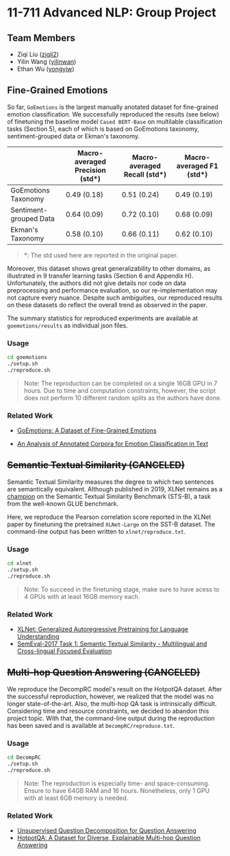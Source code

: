 # 11-711 Advanced NLP: Group Project

## Team Members

* Ziqi Liu ([ziqil2](https://github.com/Theorem411))
* Yilin Wang ([yilinwan](https://github.com/TonyW42))
* Ethan Wu ([yongyiw](https://github.com/yongyi-wu))


## Fine-Grained Emotions

So far, `GoEmotions` is the largest manually anotated dataset for fine-grained emotion classification. We successfully reproduced the results (see below) of finetuning the baseline model `Cased BERT-Base` on multilable classification tasks (Section 5), each of which is based on GoEmotions taxonomy, sentiment-grouped data or Ekman's taxonomy. 

|| Macro-averaged Precision (std*) | Macro-averaged Recall (std*) | Macro-averaged F1 (std*) | 
--- | --- | --- | --- 
GoEmotions Taxonomy | 0.49 (0.18) | 0.51 (0.24) | 0.49 (0.19)
Sentiment-grouped Data | 0.64 (0.09) | 0.72 (0.10) | 0.68 (0.09)
Ekman's Taxonomy | 0.58 (0.10) | 0.66 (0.11) | 0.62 (0.10)

> *: The std used here are reported in the original paper. 

Moreover, this dataset shows great generalizability to other domains, as illustrated in 9 transfer learning tasks (Section 6 and Appendix H). Unfortunately, the authors did not give details nor code on data preprocessing and performance evaluation, so our re-implementation may not capture every nuance. Despite such ambiguities, our reproduced results on these datasets do reflect the overall trend as observed in the paper. 

The summary statistics for reproduced experiments are available at `goemotions/results` as individual json files. 

### Usage

```bash
cd goemotions
./setup.sh
./reproduce.sh
```

> Note: The reproduction can be completed on a single 16GB GPU in 7 hours. Due to time and computation constraints, however, the script does not perform 10 different random splits as the authors have done. 

### Related Work

* [GoEmotions: A Dataset of Fine-Grained Emotions](https://arxiv.org/abs/2005.00547)

* [An Analysis of Annotated Corpora for Emotion Classification in Text](https://aclanthology.org/C18-1179)


## ~~Semantic Textual Similarity (CANCELED)~~

Semantic Textual Similarity measures the degree to which two sentences are semantically equivalent. Although published in 2019, XLNet remains as a [champion](https://paperswithcode.com/sota/semantic-textual-similarity-on-senteval) on the Semantic Textual Similarity Benchmark (STS-B), a task from the well-known GLUE benchmark. 

Here, we reproduce the Pearson correlation score reported in the XLNet paper by finetuning the pretrained `XLNet-Large` on the SST-B dataset. The command-line output has been written to `xlnet/reproduce.txt`. 

### Usage

```bash
cd xlnet
./setup.sh
./reproduce.sh
```

> Note: To succeed in the finetuning stage, make sure to have acess to 4 GPUs with at least 16GB memory each. 

### Related Work

* [XLNet: Generalized Autoregressive Pretraining for Language Understanding](https://arxiv.org/abs/1906.08237)
* [SemEval-2017 Task 1: Semantic Textual Similarity - Multilingual and Cross-lingual Focused Evaluation](https://arxiv.org/abs/1708.00055)


## ~~Multi-hop Question Answering (CANCELED)~~

We reproduce the DecompRC model's result on the HotpotQA dataset. After the successful reproduction, however, we realized that the model was no longer state-of-the-art. Also, the multi-hop QA task is intrinsically difficult. Considering time and resource constraints, we decided to abandon this project topic. With that, the command-line output during the reproduction has been saved and is available at `DecompRC/reproduce.txt`. 

### Usage

```bash
cd DecompRC
./setup.sh
./reproduce.sh
```
> Note: The reproduction is especially time- and space-consuming. Ensure to have 64GB RAM and 16 hours. Nonetheless, only 1 GPU with at least 6GB memory is needed. 

### Related Work

* [Unsupervised Question Decomposition for Question Answering](https://arxiv.org/abs/2002.09758)
* [HotpotQA: A Dataset for Diverse, Explainable Multi-hop Question Answering](https://arxiv.org/pdf/1809.09600.pdf)
